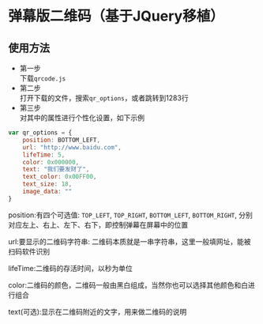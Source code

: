 弹幕版二维码（基于JQuery移植）
====
## 使用方法
* 第一步<br>
下载`qrcode.js`<br>
* 第二步<br>
打开下载的文件，搜索`qr_options`，或者跳转到1283行<br>
* 第三步<br>
对其中的属性进行个性化设置，如下示例<br>
```JavaScript
var qr_options = {
	position: BOTTOM_LEFT,
	url: "http://www.baidu.com",
	lifeTime: 5,
	color: 0x000000,
	text: "我们要发财了",
	text_color: 0x00FF00,
	text_size: 18,
	image_data: ""
}
```
position:有四个可选值: `TOP_LEFT`, `TOP_RIGHT`, `BOTTOM_LEFT`, `BOTTOM_RIGHT`, 分别对应左上、右上、左下、右下，即控制弹幕在屏幕中的位置

url:要显示的二维码字符串: 二维码本质就是一串字符串，这里一般填网址，能被扫码软件识别

lifeTime:二维码的存活时间，以秒为单位

color:二维码的颜色，二维码一般由黑白组成，当然你也可以选择其他颜色和白进行组合

text(可选):显示在二维码附近的文字，用来做二维码的说明

